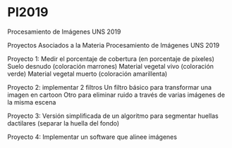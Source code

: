 # PI2019
Procesamiento de Imágenes UNS 2019

Proyectos Asociados a la Materia Procesamiento de Imágenes UNS 2019

Proyecto 1: Medir el porcentaje de cobertura (en porcentaje de píxeles) 
Suelo desnudo (coloración marrones)
Material vegetal vivo (coloración verde)
Material vegetal muerto (coloración amarillenta)

Proyecto 2: implementar 2 filtros
Un filtro básico para transformar una imagen en cartoon
Otro para eliminar ruido a través de varias imágenes de la misma escena

Proyecto 3: Versión simplificada de un algoritmo para segmentar huellas dactilares (separar la huella del fondo)

Proyecto 4: Implementar un software que alinee imágenes
